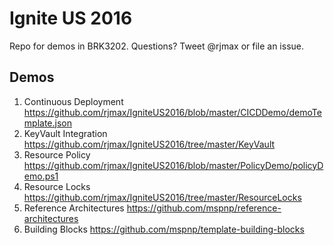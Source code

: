# Ignite US 2016

Repo for demos in BRK3202.  Questions?  Tweet @rjmax or file an issue.

## Demos
1. Continuous Deployment https://github.com/rjmax/IgniteUS2016/blob/master/CICDDemo/demoTemplate.json
2. KeyVault Integration https://github.com/rjmax/IgniteUS2016/tree/master/KeyVault
3. Resource Policy https://github.com/rjmax/IgniteUS2016/blob/master/PolicyDemo/policyDemo.ps1
4. Resource Locks https://github.com/rjmax/IgniteUS2016/tree/master/ResourceLocks
5. Reference Architectures https://github.com/mspnp/reference-architectures
6. Building Blocks https://github.com/mspnp/template-building-blocks
